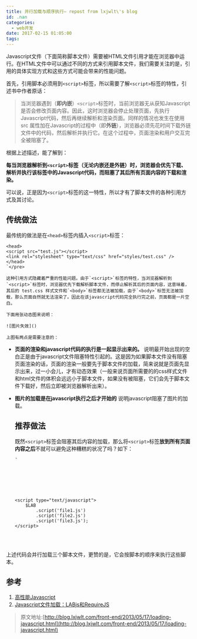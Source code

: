 ```yaml
---
title: 并行加载与顺序执行– repost from lxjwlt\'s blog
id: .nan
categories:
  - web开发
date: 2017-02-15 01:05:00
tags:
---
```


Javascript文件（下面简称脚本文件）需要被HTML文件引用才能在浏览器中运行。在HTML文件中可以通过不同的方式来引用脚本文件，我们需要关注的是，引用的具体实现方式和这些方式可能会带来的性能问题。

首先，引用脚本必须用到`<script>`标签，所以需要了解`<script>`标签的特性，引述书中作者原话：

> 当浏览器遇到（**即内嵌**）`<script>`标签时，当前浏览器无从获知Javascript是否会修改页面内容。因此，这时浏览器会停止处理页面，先执行Javascript代码，然后再继续解析和渲染页面。同样的情况也发生在使用 src 属性加在Javascript的过程中（即**外链**），浏览器必须先花时间下载外链文件中的代码，然后解析并执行它。在这个过程中，页面渲染和用户交互完全被阻塞了。

根据上述描述，能了解到：

**每当浏览器解析到`<script>`标签（无论内嵌还是外链）时，浏览器会优先下载、解析并执行该标签中的Javascript代码，而阻塞了其后所有页面内容的下载和渲染。**

可以说，正是因为`<script>`标签的这一特性，所以才有了脚本文件的各种引用方式及其讨论。

## 传统做法

最传统的做法是在`<head>`标签内插入`<script>`标签：

    <head>
    <script src="test.js"></script>
    <link rel="stylesheet" type="text/css" href="styles/test.css" />
    </head>
    `</pre>

    这种引用方式隐藏着严重的性能问题。由于`<script>`标签的特性，当浏览器解析到`<script>`标签时，浏览器优先下载解析脚本文件，而停止解析其后的页面内容，这意味着，其后的 test.css 样式文件和`<body>`标签都无法被加载，由于`<body>`标签无法被加载，那么页面自然就无法渲染了。因此在该javascript代码完全执行完之前，页面都是一片空白。

    下面用张动态图来说明：

    ![图片失效]()

    上图有两点是需要注意的：

*   **页面的渲染和javascript代码的执行是一起显示出来的。**
    说明最开始出现的空白正是由于javascript文件阻塞特性引起的。这是因为如果脚本文件没有阻塞页面渲染的话，页面的渲染一般要先于脚本文件的加载，简来说就是页面先显示出来，过一小会儿，才有动态效果（一般来说页面所需要的的css样式文件和html文件的体积会远远小于脚本文件，如果没有被阻塞，它们会先于脚本文件下载好，然后立即被浏览器解析出来）。
*   **图片的加载是在javascript执行之后才开始的**
    说明javascript阻塞了图片的加载。

    ## 推荐做法

    既然`<script>`标签会阻塞其后内容的加载，那么将`<script>`标签**放到所有页面内容之后**不就可以避免这种糟糕的状况了吗？如下：

    <pre>`<body>
    <!-- 页面其他内容 -->

    <!-- 推荐的脚本放置位置 -->
    <script type="text/javascript" src="file1.js">
    <script type="text/javascript" src="file2.js">
    <script type="text/javascript" src="file3.js">
    </body>
    `</pre>

    将所有的`<script>`标签尽可能地放到`<body>`标签底部，尽量避免对页面其余部分下载及渲染的影响，效果图如下：

    ![图片失效]()

    对比上一张动态图，可以发现，**页面渲染要先于脚本文件的执行**，说明脚本文件不再阻塞页面渲染了（包括css文件和img等文件的下载）。

    然而这种做法在一些老旧的浏览器中依旧有些弊端，先选取书中作者的原话：

    > (将脚本放到`<body>`标签底部时)尽管脚本下载会阻塞另一个脚本，但是页面的大部分内容已经下载完成并显示给用户…

    也就是说，尽管在**IE8+浏览器**上已经实现了脚本并行下载，但在更老旧浏览器中，页面中脚本仍是一个接着一个加载的。就上面的示例代码而言，浏览器先加载完file1脚本文件，再去加载file2脚本文件，最后才轮到file3脚本文件。虽然此时脚本已经不阻塞其他页面内容，但**脚本之间却是相互阻塞加载**，于是有了动态加载脚本这一方法。

    ### 动态加载

    动态加载脚本文件，即通过文档对象模型（DOM），在页面任意地方创建并插入`<script>`标签：

    <pre>`var script=document.createElement('script');
    script.type='text/javascript';
    script.src='file1.js';
    document.getElementsByTagName('head')[0].appendChild(script);
    `</pre>

    上述代码动态创建了一个链接file1脚本文件的`<script>`标签，并将其添加到`<head>`标签内。

    这种方法的**优点**在于：

    > 无论在何时启动下载，文件的下载和执行过程不会阻塞页面其他进程（包括脚本加载）。

    然而这种方法也是有**缺陷**的：

    > 脚本会在下载完成后立即执行，那么意味着多个脚本之间的运行顺序是无法保证的（除了Firefox和Opera）。

    当某个脚本对另一个脚本有依赖关系时，就很可能发生错误了。比如，写一个jQuery代码，需要引入jQuery库，然而你写的jQuery代码文件很可能会先完成下载并立即执行，这时浏览器会报错——‘jQuery未定义’之类的，因为此时jQuery库还未下载完成。针对这种情况，有了以下改进：

    <pre>`function loadScript(url,callback){
        var script=document.createElement('script');
        script.type="text/javascript";
        if(script.readyState){
            //IE
            script.onreadystatechange=function(){
                if(script.readyState=="loaded"||script.readyState=="complete"){
                    script.onreadystatechange=null;
                    callback();
                }
            };
        }else{
            //其他浏览器
            script.onload=function(){
                callback();
            };
        }
        script.src=url;
        document.getElementsByTagName('head')[0].appendChild(script);
    }
    `</pre>

    上述代码改进的地方就是增加了一个回调函数，该函数会在相应脚本文件加载完成后被调用。这样便可以实现顺序加载了，写法如下（假设file2依赖file1，file1和file3相互独立）：

    <pre>`loadScript('file1.js',function(){
        loadScript('file2.js',function(){});
    });
    loadScript('file3.js',function(){});
    `</pre>

    file2会在file1加载完后才开始加载，保证了在file2执行前file1已经准备妥当。而file1和file3是并行下载的，互不影响。

    虽然loadScript函数已经足够好，但还是有些不尽人意的地方——loadScript函数中的**顺序加载是以脚本的阻塞加载**来实现的。而我们真正想实现的是——脚本同时下载并按相应顺序执行，即并行加载并顺序执行。

    ### LABjs库

    [LABjs库](http://labjs.com/)能帮我们真正地实现**并行加载与顺序执行**，推荐写法如下：

    <pre>`<body>
        <!-- 页面其余内容 -->

        <!-- 推荐的脚本放置位置 -->
        <script type="text/javascript" src="LABjs.js"></script>
        <script type="text/javascript">
            $LAB
                .script('file1.js')
                .script('file2.js')
                .script('file3.js');
        </script>
    </body>

上述代码会并行加载三个脚本文件，更赞的是，它会按脚本的顺序来执行这些脚本。

## 参考

1.  [高性能Javascript](http://book.douban.com/subject/5362856/)
2.  [Javascript文件加载：LABjs和RequireJS](http://www.ruanyifeng.com/blog/2011/10/javascript_loading.html)

> 原文地址:[http://blog.lxjwlt.com/front-end/2013/05/17/loading-javascript.html](http://blog.lxjwlt.com/front-end/2013/05/17/loading-javascript.html)